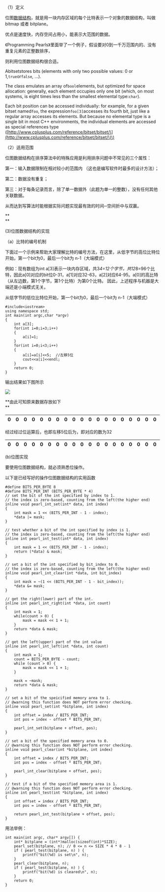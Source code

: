 （1）定义

位图[数据结构](http://lib.csdn.net/base/datastructure)，就是用一块内存区域的每个比特表示一个对象的数据结构，叫做 bitmap 或者 bitplane。

优点是速度快，内存空间占用小，能表示大范围的数据。

《Programming Pearls》里面举了一个例子，假设要对0到一千万范围内的、没有重复元素的正整数排序，

则利用位图数据结构很合适。

Abitsetstores bits \(elements with only two possible values: 0 or 1,`true`or`false`, ...\).

The class emulates an array of`bool`elements, but optimized for space allocation: generally, each element occupies only one bit \(which, on most systems, is eight times less than the smallest elemental type:`char`\).

Each bit position can be accessed individually: for example, for a given bitset named`foo`, the expression`foo[3]`accesses its fourth bit, just like a regular array accesses its elements. But because no elemental type is a single bit in most C++ environments, the individual elements are accessed as special references type \([http://www.cplusplus.com/reference/bitset/bitset/\](http://www.cplusplus.com/reference/bitset/bitset/\)\)

（2）适用范围

位图数据结构在排序算法中的特殊应用是利用排序问题中不常见的三个属性：

第一：输入数据限制在相对较小的范围内 （这也是编写软件时最多的设计方法）；

第二：数据没有重复；

第三：对于每条记录而言，除了单一数据外（此题为单一的整数），没有任何其他关联数据。

从而达到写算法时能根据实际问题实现最有效的时间─空间折中与双赢。

**    
**

\(3\)位图数据结构的实现

（a）比特的编号机制

下面过一个示例来帮助大家理解比特的编号方法，在这里，从低字节的高位比特位开始，第一个bit为0，最后一个bit为 n-1（大端模式）

例如：现有数组为int a\[3\]表示一块内存区域，共3*4=12个字节，共12*8=96个比特，因此a\[0\]对应的bit位0-31，a\[1\]对应32-63，a\[2\]对应64-95。a[0]的高比特（从左边数，第1个字节，第1个比特）为第0个比特。
因此，上述程序与机器是大端还是小端模式无关。

从低字节的低位比特位开始，第一个bit为0，最后一个bit为 n-1（大端模式）

    #include<iostream>
    using namespace std;  
    int main(int argc,char *argv)  
    {  
        int a[3];  
        for(int i=0;i=3;i++)  
        {  
            a[i]=1;  
        }  
        for(int i=0;i<3;i++)  
        {  
            a[i]=a[i]<<5;  //左移5位
            cout<<a[i]<<endl;  
        }  
        return 0;  
    }  
    
输出结果如下图所示

![](http://img.blog.csdn.net/20170611132807503?watermark/2/text/aHR0cDovL2Jsb2cuY3Nkbi5uZXQvcXFfMzM1OTI1ODM=/font/5a6L5L2T/fontsize/400/fill/I0JBQkFCMA==/dissolve/70/gravity/Center)

**由此可知原来数据存放如下    
**

| 0 | 0 | 0 | 0 | 0 | 0 | 0 | 0 | 0 | 0 | 0 | 0 | 0 | 0 | 0 | 0 | 0 | 0 | 0 | 0 | 0 | 0 | 0 | 0 | 0 | 0 | 0 | 0 | 0 | 0 | 0 | 0 |
| :--- | :--- | :--- | :--- | :--- | :--- | :--- | :--- | :--- | :--- | :--- | :--- | :--- | :--- | :--- | :--- | :--- | :--- | :--- | :--- | :--- | :--- | :--- | :--- | :--- | :--- | :--- | :--- | :--- | :--- | :--- | :--- |


经过经过位运算后，也即左移5位后为，即对应的数为32

| 0 | 0 | 0 | 0 | 0 | 0 | 0 | 0 | 0 | 0 | 0 | 0 | 0 | 0 | 0 | 0 | 0 | 0 | 0 | 0 | 0 | 0 | 0 | 0 | 0 | 0 | 1 | 0 | 0 | 0 | 0 | 0 |
| :--- | :--- | :--- | :--- | :--- | :--- | :--- | :--- | :--- | :--- | :--- | :--- | :--- | :--- | :--- | :--- | :--- | :--- | :--- | :--- | :--- | :--- | :--- | :--- | :--- | :--- | :--- | :--- | :--- | :--- | :--- | :--- |


\(b\)位图实现

要使用位图数据结构，就必须熟悉位操作。

以下是已经写好的操作位图数据结构的实用函数

	#define BITS_PER_BYTE 8
	#define BITS_PER_INT (BITS_PER_BYTE * 4)
	// set the bit of the int specified by index to 1.
	// the index is zero-based, counting from the left(the higher end)
	inline void pearl_int_set(int* data, int index)
	{
		int mask = 1 << (BITS_PER_INT - 1 - index);
		*data |= mask;
	}
	
	// test whether a bit of the int specified by index is 1.
	// the index is zero-based, counting from the left(the higher end)
	inline int pearl_int_test(int* data, int index)
	{
		int mask = 1 << (BITS_PER_INT - 1 - index);
		return (*data) & mask;
	}
	
	// set a bit of the int specified by bit_index to 0.
	// the index is zero-based, counting from the left(the higher end)
	inline void pearl_int_clear(int *data, int bit_index)
	{
		int mask = ~(1 << (BITS_PER_INT - 1 - bit_index));
		*data &= mask;
	}
	
	// get the right(lower) part of the int.
	inline int pearl_int_right(int *data, int count)
	{
		int mask = 1;
		while(count > 0) {
			mask = mask << 1 + 1;
		}
		return *data & mask;	
	}
	
	// get the left(upper) part of the int value
	inline int pearl_int_left(int *data, int count)
	{
		int mask = 1;
		count = BITS_PER_BYTE - count;
		while (count > 0) {
			mask = mask << 1 + 1;
		}
	
		mask = ~mask;
		return *data & mask;
	}
	
	// set a bit of the speicified memory area to 1.
	// @warning this function does NOT perform error checking.
	inline void pearl_set(int *bitplane, int index)
	{
		int offset = index / BITS_PER_INT;
		int pos = index - offset * BITS_PER_INT;
	
		pearl_int_set(bitplane + offset, pos);
	}
	
	// set a bit of the specified memory area to 0.
	// @warning this function does NOT perform error checking.
	inline void pearl_clear(int *bitplane, int index)
	{
		int offset = index / BITS_PER_INT;
		int pos = index - offset * BITS_PER_INT;
	
		pearl_int_clear(bitplane + offset, pos);
	}
	
	// test if a bit of the specified memory area is 1.
	// @warning this function does NOT perform error checking.
	inline int pearl_test(int *bitplane, int index)
	{
		int offset = index / BITS_PER_INT;
		int pos = index - offset * BITS_PER_INT;
	
		return pearl_int_test(bitplane + offset, pos);
	}

用法举例：
	
	int main(int argc, char* argv[]) {
	    int* bitplane = (int*)malloc(sizeof(int)*SIZE);
	    pearl_set(bitplane, n); // 0 <= n <= SIZE * 4 * 8 - 1
	    if ( pearl_test(bitplane, n) ) {
	        printf("bit(%d) is set\n", n);
	    }
	    pearl_clear(bitplane, n);
	    if ( pearl_test(bitplane, n) ) {
	        printf("bit(%d) is cleared\n", n);
	    }
	    return 0;
	}